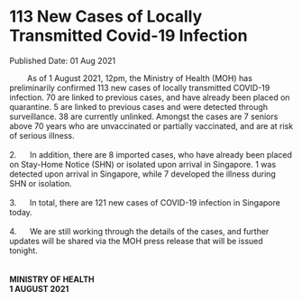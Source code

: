 <html>
    <meta http-equiv="Content-Type" content="text/html; charset=utf-8"/>
    <meta charset="utf-8"/>
    <title>113 New Cases of Locally Transmitted  Covid-19 Infection </title>
    <body><h1>113 New Cases of Locally Transmitted  Covid-19 Infection </h1>
    <p>Published Date: 01 Aug 2021</p> &nbsp; &nbsp; &nbsp; &nbsp; As of 1 August 2021, 12pm, the Ministry of Health (MOH) has preliminarily confirmed 113 new cases of locally transmitted COVID-19 infection. 70 are linked to previous cases, and have already been placed on quarantine. 5 are linked to previous cases and were detected through surveillance. 38 are currently unlinked. Amongst the cases are 7 seniors above 70 years who are unvaccinated or partially vaccinated, and are at risk of serious illness.&nbsp;<br><br>2.&nbsp; &nbsp; &nbsp; In addition, there are 8 imported cases, who have already been placed on Stay-Home Notice (SHN) or isolated upon arrival in Singapore. 1 was detected upon arrival in Singapore, while 7 developed the illness during SHN or isolation.<br><br>3.&nbsp; &nbsp; &nbsp; In total, there are 121 new cases of COVID-19 infection in Singapore today.<br><br>4.&nbsp; &nbsp; &nbsp; We are still working through the details of the cases, and further updates will be shared via the MOH press release that will be issued tonight.&nbsp;<br><br><br><strong>MINISTRY OF HEALTH<br>1 AUGUST 2021<br></strong><div><br></div></body>
</html>